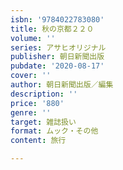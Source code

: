```yaml
---
isbn: '9784022783080'
title: 秋の京都２２０
volume: ''
series: アサヒオリジナル
publisher: 朝日新聞出版
pubdate: '2020-08-17'
cover: ''
author: 朝日新聞出版／編集
description: ''
price: '880'
genre: ''
target: 雑誌扱い
format: ムック・その他
content: 旅行

---
```

